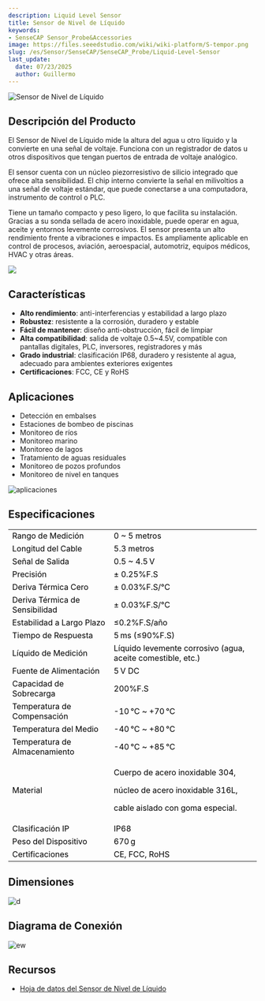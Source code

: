 ```yaml
---
description: Liquid Level Sensor
title: Sensor de Nivel de Líquido
keywords:
- SenseCAP Sensor_Probe&Accessories
image: https://files.seeedstudio.com/wiki/wiki-platform/S-tempor.png
slug: /es/Sensor/SenseCAP/SenseCAP_Probe/Liquid-Level-Sensor
last_update:
  date: 07/23/2025
  author: Guillermo
---
```


![Sensor de Nivel de Líquido](https://files.seeedstudio.com/wiki/Liquid_Level_Sensor/img/01_14_4.png)

## Descripción del Producto

El Sensor de Nivel de Líquido mide la altura del agua u otro líquido y la convierte en una señal de voltaje. Funciona con un registrador de datos u otros dispositivos que tengan puertos de entrada de voltaje analógico.

El sensor cuenta con un núcleo piezorresistivo de silicio integrado que ofrece alta sensibilidad. El chip interno convierte la señal en milivoltios a una señal de voltaje estándar, que puede conectarse a una computadora, instrumento de control o PLC.

Tiene un tamaño compacto y peso ligero, lo que facilita su instalación. Gracias a su sonda sellada de acero inoxidable, puede operar en agua, aceite y entornos levemente corrosivos. El sensor presenta un alto rendimiento frente a vibraciones e impactos. Es ampliamente aplicable en control de procesos, aviación, aeroespacial, automotriz, equipos médicos, HVAC y otras áreas.

[![](https://files.seeedstudio.com/wiki/Seeed-WiKi/docs/images/300px-Get_One_Now_Banner-ragular.png)](https://www.seeedstudio.com/Liquid-Level-Sensor-p-4619.html)

## Características

* **Alto rendimiento**: anti-interferencias y estabilidad a largo plazo  
* **Robustez**: resistente a la corrosión, duradero y estable  
* **Fácil de mantener**: diseño anti-obstrucción, fácil de limpiar  
* **Alta compatibilidad**: salida de voltaje 0.5~4.5V, compatible con pantallas digitales, PLC, inversores, registradores y más  
* **Grado industrial**: clasificación IP68, duradero y resistente al agua, adecuado para ambientes exteriores exigentes  
* **Certificaciones**: FCC, CE y RoHS  

## Aplicaciones

* Detección en embalses  
* Estaciones de bombeo de piscinas  
* Monitoreo de ríos  
* Monitoreo marino  
* Monitoreo de lagos  
* Tratamiento de aguas residuales  
* Monitoreo de pozos profundos  
* Monitoreo de nivel en tanques  

![aplicaciones](https://files.seeedstudio.com/wiki/Liquid_Level_Sensor/img/92d658aefc90480a607588f72f6f138.png)

## Especificaciones

<table class="tg" data-data-style="undefined;table-layout: fixed; width: 640px;">
<tbody>
<tr>
<td class="tg-h2xt"><span style="color: #000000;">Rango de Medición</span></td>
<td class="tg-h2xt"><span style="color: #000000;">0 ~ 5 metros</span></td>
</tr>
<tr>
<td class="tg-h2xt"><span style="color: #000000;">Longitud del Cable</span></td>
<td class="tg-h2xt"><span style="color: #000000;">5.3 metros</span></td>
</tr>
<tr>
<td class="tg-h2xt"><span style="color: #000000;">Señal de Salida</span></td>
<td class="tg-h2xt"><span style="color: #000000;">0.5 ~ 4.5 V</span></td>
</tr>
<tr>
<td class="tg-h2xt"><span style="color: #000000;">Precisión</span></td>
<td class="tg-h2xt"><span style="color: #000000;">± 0.25%F.S</span></td>
</tr>
<tr>
<td class="tg-h2xt"><span style="color: #000000;">Deriva Térmica Cero</span></td>
<td class="tg-h2xt"><span style="color: #000000;">± 0.03%F.S/℃</span></td>
</tr>
<tr>
<td class="tg-zdzz"><span style="color: #000000;">Deriva Térmica de Sensibilidad</span></td>
<td class="tg-h2xt"><span style="color: #000000;">± 0.03%F.S/℃</span></td>
</tr>
<tr>
<td class="tg-h2xt"><span style="color: #000000;">Estabilidad a Largo Plazo</span></td>
<td class="tg-h2xt"><span style="color: #000000;">≤0.2%F.S/año</span></td>
</tr>
<tr>
<td class="tg-h2xt"><span style="color: #000000;">Tiempo de Respuesta</span></td>
<td class="tg-h2xt"><span style="color: #000000;">5 ms (≤90%F.S)</span></td>
</tr>
<tr>
<td class="tg-h2xt"><span style="color: #000000;">Líquido de Medición</span></td>
<td class="tg-h2xt"><span style="color: #000000;">Líquido levemente corrosivo (agua, aceite comestible, etc.)</span></td>
</tr>
<tr>
<td class="tg-h2xt"><span style="color: #000000;">Fuente de Alimentación</span></td>
<td class="tg-h2xt"><span style="color: #000000;">5 V DC</span></td>
</tr>
<tr>
<td class="tg-h2xt"><span style="color: #000000;">Capacidad de Sobrecarga</span></td>
<td class="tg-h2xt"><span style="color: #000000;">200%F.S</span></td>
</tr>
<tr>
<td class="tg-h2xt"><span style="color: #000000;">Temperatura de Compensación</span></td>
<td class="tg-h2xt"><span style="color: #000000;">-10 ℃ ~ +70 ℃</span></td>
</tr>
<tr>
<td class="tg-h2xt"><span style="color: #000000;">Temperatura del Medio</span></td>
<td class="tg-h2xt"><span style="color: #000000;">-40 ℃ ~ +80 ℃</span></td>
</tr>
<tr>
<td class="tg-h2xt"><span style="color: #000000;">Temperatura de Almacenamiento</span></td>
<td class="tg-h2xt"><span style="color: #000000;">-40 ℃ ~ +85 ℃</span></td>
</tr>
<tr>
<td class="tg-h2xt"><span style="color: #000000;">Material</span></td>
<td class="tg-h2xt">
<p><span style="color: #000000;">Cuerpo de acero inoxidable 304,</span></p>
<p><span style="color: #000000;">núcleo de acero inoxidable 316L,</span></p>
<p><span style="color: #000000;">cable aislado con goma especial.</span></p>
</td>
</tr>
<tr>
<td class="tg-h2xt"><span style="color: #000000;">Clasificación IP</span></td>
<td class="tg-h2xt"><span style="color: #000000;">IP68</span></td>
</tr>
<tr>
<td class="tg-h2xt"><span style="color: #000000;">Peso del Dispositivo</span></td>
<td class="tg-h2xt"><span style="color: #000000;">670 g</span></td>
</tr>
<tr>
<td class="tg-h2xt"><span style="color: #000000;">Certificaciones</span></td>
<td class="tg-h2xt"><span style="color: #000000;">CE, FCC, RoHS</span></td>
</tr>
</tbody>
</table>

## Dimensiones

![d](https://files.seeedstudio.com/wiki/Liquid_Level_Sensor/img/dimensions.PNG)

## Diagrama de Conexión

![ew](https://files.seeedstudio.com/wiki/Liquid_Level_Sensor/img/WD.PNG)

## Recursos

* [Hoja de datos del Sensor de Nivel de Líquido](https://files.seeedstudio.com/products/314990619/res/Liquid%20Level%20Sensor-Datasheet.pdf)
